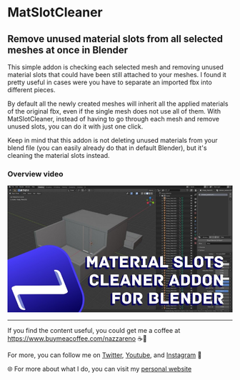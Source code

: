 # MatSlotCleaner
## Remove unused material slots from all selected meshes at once in Blender

This simple addon is checking each selected mesh and removing unused material slots that could have been still attached to your meshes.
I found it pretty useful in cases were you have to separate an imported fbx into different pieces.

By default all the newly created meshes will inherit all the applied materials of the original fbx, even if the single mesh does not use all of them. With MatSlotCleaner, instead of having to go through each mesh and remove unused slots, you can do it with just one click.

Keep in mind that this addon is not deleting unused materials from your blend file (you can easily already do that in default Blender), but it's cleaning the material slots instead.

### Overview video
<a href="https://youtu.be/oDgSthAjQbw" rel="overview video">![](pics/MatSlotCleaner_thumbnail.jpg)</a>


---
If you find the content useful, you could get me a coffee at https://www.buymeacoffee.com/nazzareno ☕🤎

For more, you can follow me on <a href="https://twitter.com/nazzagnl">Twitter</a>, <a href="http://www.youtube.com/c/NazzarenoGiannelliCG">Youtube</a>, and <a href="https://www.instagram.com/nazzarenogiannelli">Instagram</a>  🙏

:globe_with_meridians: For more about what I do, you can visit my [personal website](https://www.nazzarenogiannelli.com/)
